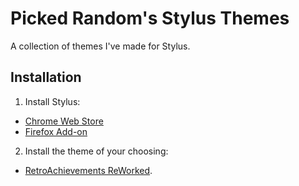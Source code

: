 # Picked Random's Stylus Themes
A collection of themes I've made for Stylus.

## Installation
1. Install Stylus:
  - [Chrome Web Store](https://chrome.google.com/webstore/detail/stylus/clngdbkpkpeebahjckkjfobafhncgmne?hl=en)
  - [Firefox Add-on](https://addons.mozilla.org/en-US/firefox/addon/styl-us/)
2. Install the theme of your choosing:
  - [RetroAchievements ReWorked](https://raw.githubusercontent.com/Picked-Random/test/master/RetroAchievementsTheme.user.css).
